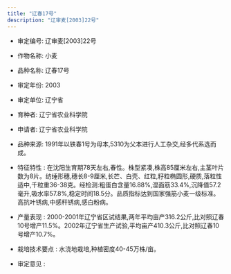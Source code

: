 ```yaml
---
title: "辽春17号"
description: "辽审麦[2003]22号"
---
```

* 审定编号:  辽审麦[2003]22号

*  作物名称:  小麦

*  品种名称:  辽春17号

*  审定年份:  2003

*  审定单位:  辽宁省

* 育种者:  辽宁省农业科学院

*  申请者:  辽宁省农业科学院

*  品种来源:  1991年以铁春1号为母本,5310为父本进行人工杂交,经多代系选而成。

*  特征特性 : 
在沈阳生育期78天左右,春性。株型紧凑,株高85厘米左右,主茎叶片数为8片。纺缍形穗,穗长8-9厘米,长芒、白壳、红粒,籽粒椭圆形,硬质,落粒性适中,千粒重36-38克。经检测:粗蛋白含量16.88%,湿面筋33.4%,沉降值57.2毫升,吸水率57.8%,稳定时间18.5分。品质指标达到国家强筋小麦一级标准。高抗叶锈病,中感秆锈病,感白粉病。
 
*  产量表现 : 
2000-2001年辽宁省区试结果,两年平均亩产316.2公斤,比对照辽春10号增产11.5%。2002年辽宁省生产试验,平均亩产410.3公斤,比对照辽春10号增产10.7%。

*  栽培技术要点 : 
水浇地栽培,种植密度40-45万株/亩。

*  审定意见 : 

